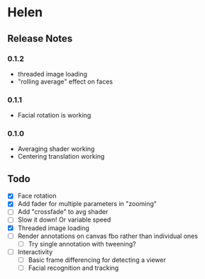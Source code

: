 Helen
=====

Release Notes
-------------

### 0.1.2

 * threaded image loading
 * "rolling average" effect on faces

### 0.1.1

 * Facial rotation is working

### 0.1.0

 * Averaging shader working
 * Centering translation working
 
 
Todo
----

 - [x] Face rotation
 - [x] Add fader for multiple parameters in "zooming"
 - [ ] Add "crossfade" to avg shader
 - [ ] Slow it down! Or variable speed
 - [x] Threaded image loading
 - [ ] Render annotations on canvas fbo rather than individual ones
   - [ ] Try single annotation with tweening?
 - [ ] Interactivity
   - [ ] Basic frame differencing for detecting a viewer
   - [ ] Facial recognition and tracking